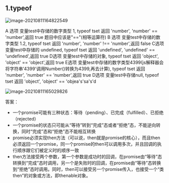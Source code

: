 ## 1.typeof

![image-20210811164822549](C:\Users\13041\AppData\Roaming\Typora\typora-user-images\image-20210811164822549.png)

A 选项 变量test中存储的数字类型 1, typeof tset 返回 'number', 'number' == 'number',返回 true 
题目中应该是"=="(相等运算符)
B 选项 变量test中存储的数字类型 1.2, typeof tset 返回 'number', 'number' !== 'number',返回 false 
C选项 变量test中存储的 undefined, typeof tset 返回 'undefined', 'undefined' == 'undefined',返回 true
D选项 变量test中存储的对象, typeof tset 返回 'object', 'object' == 'object',返回 true
E选项 变量test中存储的数字类型4399(js解释器会将字符串'4399'调用Number()转换为4399,再去计算), typeof tset 返回 'number', 'number' == 'number',返回 true
D选项 变量test中存储null, typeof tset 返回 'object', 'object' == 'objea's'sa's'd

![image-20210811165029826](C:\Users\13041\AppData\Roaming\Typora\typora-user-images\image-20210811165029826.png)

答案：

- 一个promise可能有三种状态：等待（pending）、已完成（fulfilled）、已拒绝（rejected）
- 一个promise的状态只可能从“等待”转到“完成”态或者“拒绝”态，不能逆向转换，同时“完成”态和“拒绝”态不能相互转换
- promise必须实现then方法（可以说，then就是promise的核心），而且then必须返回一个promise，同一个promise的then可以调用多次，并且回调的执行顺序跟它们被定义时的顺序一致
- then方法接受两个参数，第一个参数是成功时的回调，在promise由“等待”态转换到“完成”态时调用，另一个是失败时的回调，在promise由“等待”态转换到“拒绝”态时调用。同时，then可以接受另一个promise传入，也接受一个“类then”的对象或方法，即thenable对象。